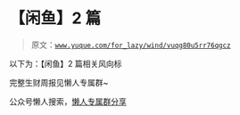 # 【闲鱼】2 篇

> 原文：[`www.yuque.com/for_lazy/wind/vuqg80u5rr76qgcz`](https://www.yuque.com/for_lazy/wind/vuqg80u5rr76qgcz)

以下为：【闲鱼】2 篇相关风向标

完整生财周报见懒人专属群~

公众号懒人搜索，[懒人专属群分享](https://lazybook.fun/#/blog/group)